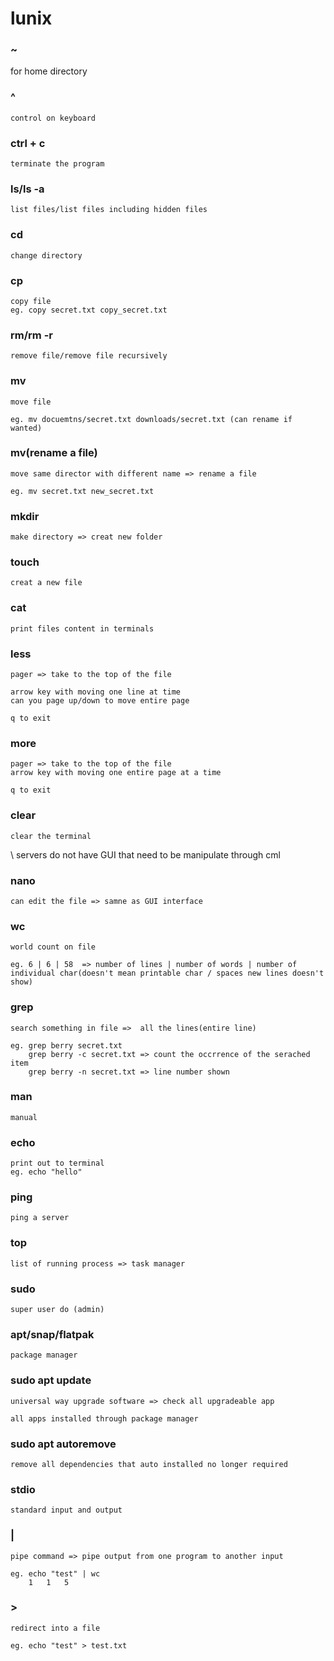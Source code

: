 # lunix



### ~ 
for home directory

### ^
    control on keyboard

### ctrl + c 
    terminate the program


### ls/ls -a
    list files/list files including hidden files

### cd
    change directory

### cp
    copy file
    eg. copy secret.txt copy_secret.txt

### rm/rm -r
    remove file/remove file recursively

### mv
    move file

    eg. mv docuemtns/secret.txt downloads/secret.txt (can rename if wanted)

### mv(rename a file)
    move same director with different name => rename a file

    eg. mv secret.txt new_secret.txt

### mkdir
    make directory => creat new folder

### touch
    creat a new file

### cat
    print files content in terminals

### less
    pager => take to the top of the file 

    arrow key with moving one line at time
    can you page up/down to move entire page

    q to exit

### more
    pager => take to the top of the file
    arrow key with moving one entire page at a time

    q to exit

### clear
    clear the terminal


\\ servers do not have GUI that need to be manipulate through cml

### nano
    can edit the file => samne as GUI interface

### wc
    world count on file

    eg. 6 | 6 | 58  => number of lines | number of words | number of individual char(doesn't mean printable char / spaces new lines doesn't show)

### grep
    search something in file =>  all the lines(entire line) 

    eg. grep berry secret.txt 
        grep berry -c secret.txt => count the occrrence of the serached item
        grep berry -n secret.txt => line number shown

### man 
    manual

### echo 
    print out to terminal
    eg. echo "hello"

### ping
    ping a server

### top
    list of running process => task manager

### sudo
    super user do (admin)

### apt/snap/flatpak
    package manager

### sudo apt update
    universal way upgrade software => check all upgradeable app

    all apps installed through package manager

### sudo apt autoremove
    remove all dependencies that auto installed no longer required

### stdio
    standard input and output

### |
    pipe command => pipe output from one program to another input

    eg. echo "test" | wc
        1   1   5

### >
    redirect into a file

    eg. echo "test" > test.txt






